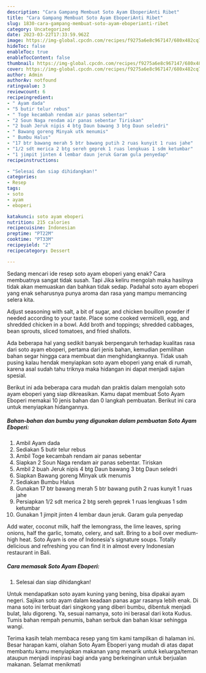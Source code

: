 ```yaml
---
description: "Cara Gampang Membuat Soto Ayam EboperiAnti Ribet"
title: "Cara Gampang Membuat Soto Ayam EboperiAnti Ribet"
slug: 1830-cara-gampang-membuat-soto-ayam-eboperianti-ribet
category: Uncategorized
date: 2023-03-22T17:33:59.962Z
image: https://img-global.cpcdn.com/recipes/f9275a6e8c967147/680x482cq70/soto-ayam-eboperi-foto-resep-utama.jpg
hideToc: false
enableToc: true
enableTocContent: false
thumbnail: https://img-global.cpcdn.com/recipes/f9275a6e8c967147/680x482cq70/soto-ayam-eboperi-foto-resep-utama.jpg
cover: https://img-global.cpcdn.com/recipes/f9275a6e8c967147/680x482cq70/soto-ayam-eboperi-foto-resep-utama.jpg
author: Admin
authorAv: notfound
ratingvalue: 3
reviewcount: 6
recipeingredient:
- " Ayam dada"
- "5 butir telur rebus"
- " Toge kecambah rendam air panas sebentar"
- "2 Soun Naga rendam air panas sebentar Tiriskan"
- "2 buah Jeruk nipis 4 btg Daun bawang 3 btg Daun seledri"
- " Bawang goreng Minyak utk menumis"
- " Bumbu Halus"
- "17 btr bawang merah 5 btr bawang putih 2 ruas kunyit 1 ruas jahe"
- "1/2 sdt merica 2 btg sereh geprek 1 ruas lengkuas 1 sdm ketumbar"
- "1 jimpit jinten 4 lembar daun jeruk Garam gula penyedap"
recipeinstructions:

- "Selesai dan siap dihidangkan!"
categories:
- Resep
tags:
- soto
- ayam
- eboperi

katakunci: soto ayam eboperi 
nutrition: 215 calories
recipecuisine: Indonesian
preptime: "PT22M"
cooktime: "PT33M"
recipeyield: "2"
recipecategory: Dessert

---
```



Sedang mencari ide resep soto ayam eboperi yang enak? Cara membuatnya sangat tidak susah. Tapi Jika keliru mengolah maka hasilnya tidak akan memuaskan dan bahkan tidak sedap. Padahal soto ayam eboperi yang enak seharusnya punya aroma dan rasa yang mampu memancing selera kita.


Adjust seasoning with salt, a bit of sugar, and chicken bouillon powder if needed according to your taste. Place some cooked vermicelli, egg, and shredded chicken in a bowl. Add broth and toppings; shredded cabbages, bean sprouts, sliced tomatoes, and fried shallots.

Ada beberapa hal yang sedikit banyak berpengaruh terhadap kualitas rasa dari soto ayam eboperi, pertama dari jenis bahan, kemudian pemilihan bahan segar hingga cara membuat dan menghidangkannya. Tidak usah pusing kalau hendak menyiapkan soto ayam eboperi yang enak di rumah, karena asal sudah tahu triknya maka hidangan ini dapat menjadi sajian spesial.


Berikut ini ada beberapa cara mudah dan praktis dalam mengolah soto ayam eboperi yang siap dikreasikan. Kamu dapat membuat Soto Ayam Eboperi memakai 10 jenis bahan dan 0 langkah pembuatan. Berikut ini cara untuk menyiapkan hidangannya.

<!--inarticleads1-->

##### Bahan-bahan dan bumbu yang digunakan dalam pembuatan Soto Ayam Eboperi:

1. Ambil  Ayam dada
1. Sediakan 5 butir telur rebus
1. Ambil  Toge kecambah rendam air panas sebentar
1. Siapkan 2 Soun Naga rendam air panas sebentar. Tiriskan
1. Ambil 2 buah Jeruk nipis 4 btg Daun bawang 3 btg Daun seledri
1. Siapkan  Bawang goreng Minyak utk menumis
1. Sediakan  Bumbu Halus
1. Gunakan 17 btr bawang merah 5 btr bawang putih 2 ruas kunyit 1 ruas jahe
1. Persiapkan 1/2 sdt merica 2 btg sereh geprek 1 ruas lengkuas 1 sdm ketumbar
1. Gunakan 1 jimpit jinten 4 lembar daun jeruk. Garam gula penyedap


Add water, coconut milk, half the lemongrass, the lime leaves, spring onions, half the garlic, tomato, celery, and salt. Bring to a boil over medium-high heat. Soto Ayam is one of Indonesia&#39;s signature soups. Totally delicious and refreshing you can find it in almost every Indonesian restaurant in Bali. 

<!--inarticleads2-->

##### Cara memasak Soto Ayam Eboperi:


1. Selesai dan siap dihidangkan!

Untuk mendapatkan soto ayam kuning yang bening, bisa dipakai ayam negeri. Sajikan soto ayam dalam keadaan panas agar rasanya lebih enak. Di mana soto ini terbuat dari singkong yang diberi bumbu, dibentuk menjadi bulat, lalu digoreng. Ya, sesuai namanya, soto ini berasal dari kota Kudus. Tumis bahan rempah penumis, bahan serbuk dan bahan kisar sehingga wangi. 

Terima kasih telah membaca resep yang tim kami tampilkan di halaman ini. Besar harapan kami, olahan Soto Ayam Eboperi yang mudah di atas dapat membantu kamu menyiapkan makanan yang menarik untuk keluarga/teman ataupun menjadi inspirasi bagi anda yang berkeinginan untuk berjualan makanan. Selamat menikmati
